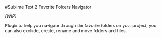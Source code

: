 #Sublime Text 2 Favorite Folders Navigator

*[WIP]*

Plugin to help you navigate through the favorite folders on your project, you can also exclude, create, rename and move folders and files.